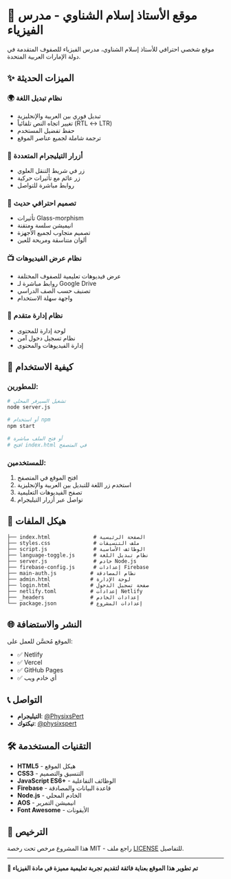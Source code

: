 # 🌟 موقع الأستاذ إسلام الشناوي - مدرس الفيزياء

موقع شخصي احترافي للأستاذ إسلام الشناوي، مدرس الفيزياء للصفوف المتقدمة في دولة الإمارات العربية المتحدة.

## ✨ الميزات الحديثة

### 🌍 نظام تبديل اللغة
- تبديل فوري بين العربية والإنجليزية
- تغيير اتجاه النص تلقائياً (RTL ↔ LTR)
- حفظ تفضيل المستخدم
- ترجمة شاملة لجميع عناصر الموقع

### 📱 أزرار التيليجرام المتعددة
- زر في شريط التنقل العلوي
- زر عائم مع تأثيرات حركية
- روابط مباشرة للتواصل

### 🎨 تصميم احترافي حديث
- تأثيرات Glass-morphism
- انيميشن سلسة ومتقنة
- تصميم متجاوب لجميع الأجهزة
- ألوان متناسقة ومريحة للعين

### 📺 نظام عرض الفيديوهات
- عرض فيديوهات تعليمية للصفوف المختلفة
- روابط مباشرة لـ Google Drive
- تصنيف حسب الصف الدراسي
- واجهة سهلة الاستخدام

### 🔐 نظام إدارة متقدم
- لوحة إدارة للمحتوى
- نظام تسجيل دخول آمن
- إدارة الفيديوهات والمحتوى

## 🚀 كيفية الاستخدام

### للمطورين:
```bash
# تشغيل السيرفر المحلي
node server.js

# أو استخدام npm
npm start

# أو فتح الملف مباشرة
# افتح index.html في المتصفح
```

### للمستخدمين:
1. افتح الموقع في المتصفح
2. استخدم زر اللغة للتبديل بين العربية والإنجليزية
3. تصفح الفيديوهات التعليمية
4. تواصل عبر أزرار التيليجرام

## 📁 هيكل الملفات

```
├── index.html              # الصفحة الرئيسية
├── styles.css              # ملف التنسيقات
├── script.js               # الوظائف الأساسية
├── language-toggle.js      # نظام تبديل اللغة
├── server.js               # خادم Node.js
├── firebase-config.js      # إعدادات Firebase
├── main-auth.js           # نظام المصادقة
├── admin.html             # لوحة الإدارة
├── login.html             # صفحة تسجيل الدخول
├── netlify.toml           # إعدادات Netlify
├── _headers               # إعدادات الخادم
└── package.json           # إعدادات المشروع
```

## 🌐 النشر والاستضافة

الموقع مُحسَّن للعمل على:
- ✅ Netlify
- ✅ Vercel
- ✅ GitHub Pages
- ✅ أي خادم ويب

## 📞 التواصل

- **التيليجرام**: [@PhysixsPert](https://t.me/PhysixsPert)
- **تيكتوك**: [@physixspert](https://www.tiktok.com/@physixspert)

## 🛠️ التقنيات المستخدمة

- **HTML5** - هيكل الموقع
- **CSS3** - التنسيق والتصميم
- **JavaScript ES6+** - الوظائف التفاعلية
- **Firebase** - قاعدة البيانات والمصادقة
- **Node.js** - الخادم المحلي
- **AOS** - انيميشن التمرير
- **Font Awesome** - الأيقونات

## 📄 الترخيص

هذا المشروع مرخص تحت رخصة MIT - راجع ملف [LICENSE](LICENSE) للتفاصيل.

---

**🎯 تم تطوير هذا الموقع بعناية فائقة لتقديم تجربة تعليمية مميزة في مادة الفيزياء**
